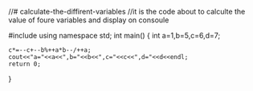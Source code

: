 //# calculate-the-diffirent-variables
//it is the code about to calculte the value of foure variables and display on consoule

#include<iostream>
using namespace std;
int main()
{
	int a=1,b=5,c=6,d=7;
	
	c*=--c+--b%++a*b--/++a;
	cout<<"a="<<a<<",b="<<b<<",c="<<c<<",d="<<d<<endl;
	return 0;
	
}
